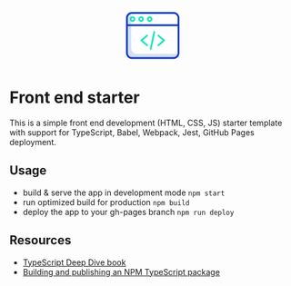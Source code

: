 <p align="center">
    <img height="100" alt="Icon" src="assets/web-programming.svg" />
</p>

# Front end starter

This is a simple front end development (HTML, CSS, JS) starter template
with support for TypeScript, Babel, Webpack, Jest, GitHub Pages deployment.

## Usage

- build & serve the app in development mode `npm start`
- run optimized build for production `npm build`
- deploy the app to your gh-pages branch `npm run deploy`

## Resources

- [TypeScript Deep Dive book](https://basarat.gitbook.io/typescript/)
- [Building and publishing an NPM TypeScript package](https://itnext.io/step-by-step-building-and-publishing-an-npm-typescript-package-44fe7164964c)
